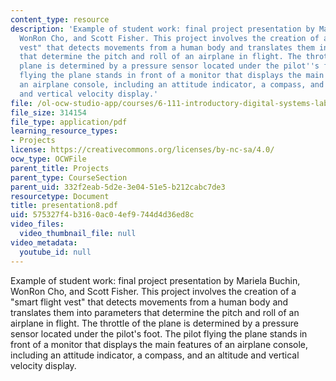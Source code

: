 ```yaml
---
content_type: resource
description: 'Example of student work: final project presentation by Mariela Buchin,
  WonRon Cho, and Scott Fisher. This project involves the creation of a "smart flight
  vest" that detects movements from a human body and translates them into parameters
  that determine the pitch and roll of an airplane in flight. The throttle of the
  plane is determined by a pressure sensor located under the pilot''s foot. The pilot
  flying the plane stands in front of a monitor that displays the main features of
  an airplane console, including an attitude indicator, a compass, and an altitude
  and vertical velocity display.'
file: /ol-ocw-studio-app/courses/6-111-introductory-digital-systems-laboratory-spring-2006/575327f4b3160ac04ef9744d4d36ed8c_presentation8.pdf
file_size: 314154
file_type: application/pdf
learning_resource_types:
- Projects
license: https://creativecommons.org/licenses/by-nc-sa/4.0/
ocw_type: OCWFile
parent_title: Projects
parent_type: CourseSection
parent_uid: 332f2eab-5d2e-3e04-51e5-b212cabc7de3
resourcetype: Document
title: presentation8.pdf
uid: 575327f4-b316-0ac0-4ef9-744d4d36ed8c
video_files:
  video_thumbnail_file: null
video_metadata:
  youtube_id: null
---
```

Example of student work: final project presentation by Mariela Buchin, WonRon Cho, and Scott Fisher. This project involves the creation of a "smart flight vest" that detects movements from a human body and translates them into parameters that determine the pitch and roll of an airplane in flight. The throttle of the plane is determined by a pressure sensor located under the pilot's foot. The pilot flying the plane stands in front of a monitor that displays the main features of an airplane console, including an attitude indicator, a compass, and an altitude and vertical velocity display.